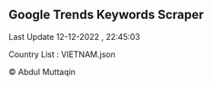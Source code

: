 

## Google Trends Keywords Scraper 
 
Last Update 12-12-2022 , 22:45:03

Country List :
VIETNAM.json



© Abdul Muttaqin 
